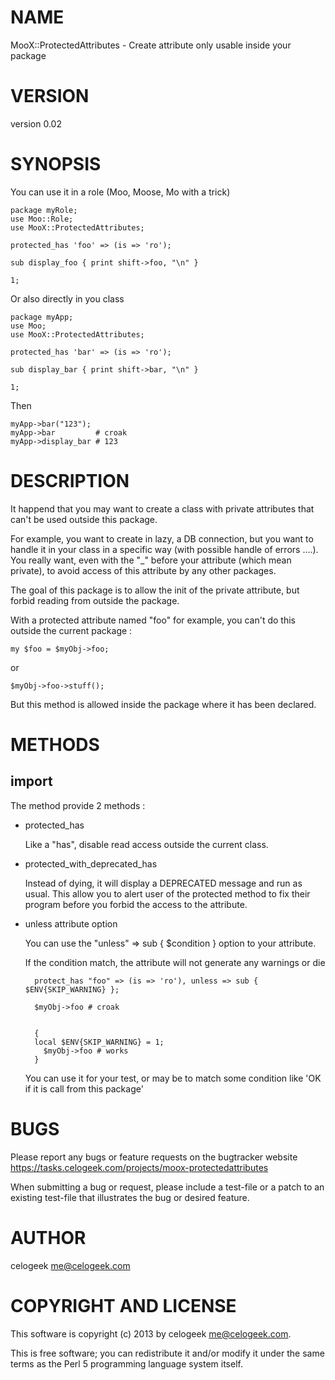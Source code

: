 # NAME

MooX::ProtectedAttributes - Create attribute only usable inside your package

# VERSION

version 0.02

# SYNOPSIS

You can use it in a role (Moo, Moose, Mo with a trick)

    package myRole;
    use Moo::Role;
    use MooX::ProtectedAttributes;

    protected_has 'foo' => (is => 'ro');

    sub display_foo { print shift->foo, "\n" }

    1;

Or also directly in you class

    package myApp;
    use Moo;
    use MooX::ProtectedAttributes;

    protected_has 'bar' => (is => 'ro');

    sub display_bar { print shift->bar, "\n" }

    1;

Then

    myApp->bar("123");
    myApp->bar         # croak
    myApp->display_bar # 123

# DESCRIPTION

It happend that you may want to create a class with private attributes that can't be used outside this package.

For example, you want to create in lazy, a DB connection, but you want to handle it in your class in a specific way (with possible handle of errors ....).
You really want, even with the "\_" before your attribute (which mean private), to avoid access of this attribute by any other packages.

The goal of this package is to allow the init of the private attribute, but forbid reading from outside the package.

With a protected attribute named "foo" for example, you can't do this outside the current package :

    my $foo = $myObj->foo;

or

    $myObj->foo->stuff();

But this method is allowed inside the package where it has been declared.

# METHODS

## import

The method provide 2 methods :

- protected\_has

    Like a "has", disable read access outside the current class.

- protected\_with\_deprecated\_has

    Instead of dying, it will display a DEPRECATED message and run as usual.
    This allow you to alert user of the protected method to fix their program before you forbid the access to the attribute.

- unless attribute option

    You can use the "unless" => sub { $condition } option to your attribute.

    If the condition match, the attribute will not generate any warnings or die

        protect_has "foo" => (is => 'ro'), unless => sub { $ENV{SKIP_WARNING} };

        $myObj->foo # croak
        

        {
    	local $ENV{SKIP_WARNING} = 1;
          $myObj->foo # works
        }

    You can use it for your test, or may be to match some condition like 'OK if it is call from this package'

# BUGS

Please report any bugs or feature requests on the bugtracker website
https://tasks.celogeek.com/projects/moox-protectedattributes

When submitting a bug or request, please include a test-file or a
patch to an existing test-file that illustrates the bug or desired
feature.

# AUTHOR

celogeek <me@celogeek.com>

# COPYRIGHT AND LICENSE

This software is copyright (c) 2013 by celogeek <me@celogeek.com>.

This is free software; you can redistribute it and/or modify it under
the same terms as the Perl 5 programming language system itself.
